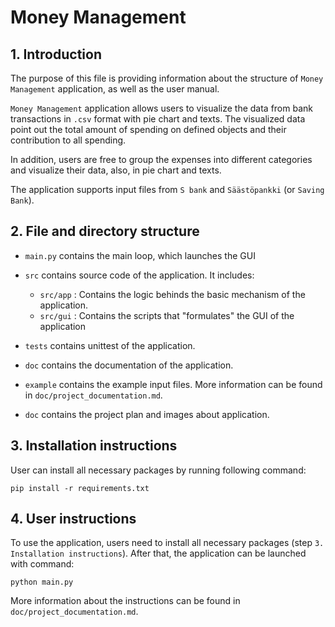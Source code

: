 # Money Management

## 1. Introduction
The purpose of this file is providing information about the structure of `Money Management`
application, as well as the user manual.

`Money Management` application allows users to visualize the data from bank transactions 
in `.csv` format with pie chart and texts. The visualized data point out the total amount
of spending on defined objects and their contribution to all spending.

In addition, users are free to group the expenses into different categories and visualize their 
data, also, in pie chart and texts.

The application supports input files from `S bank` and `Säästöpankki` (or `Saving Bank`).

## 2. File and directory structure
- `main.py` contains the main loop, which launches the GUI
- `src` contains source code of the application. It includes:
    - `src/app` : Contains the logic behinds the basic mechanism of the application.
    - `src/gui` : Contains the scripts that "formulates" the GUI of the application
- `tests` contains unittest of the application.
- `doc` contains the documentation of the application.
- `example` contains the example input files.
More information can be found in `doc/project_documentation.md`.

- `doc` contains the project plan and images about application.

## 3. Installation instructions
User can install all necessary packages by running following command:
```
pip install -r requirements.txt 
```

## 4. User instructions
To use the application, users need to install all necessary packages (step `3. Installation instructions`).
After that, the application can be launched with command:
```
python main.py
```
More information about the instructions can be found in `doc/project_documentation.md`.